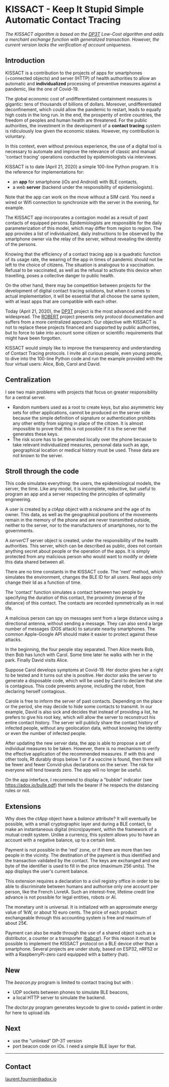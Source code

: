 # KISSACT - Keep It Stupid Simple Automatic Contact Tracing

*The KISSACT algorithm is based on the [DP3T](https://github.com/DP-3T) Low-Cost algorithm and adds a merchant exchange function with generalized transaction. However, the current version lacks the verification of account uniqueness.*

## Introduction

KISSACT is a contribution to the projects of apps for smartphones (+connected objects) and server (HTTP) of health authorities to allow an automatic and **individualized** processing of preventive measures against a pandemic, like the one of Covid-19.

The global economic cost of undifferentiated containment measures is gigantic: tens of thousands of billions of dollars. Moreover, undifferentiated deconfinement, which could allow the pandemic to restart, leads to equally high costs in the long run. In the end, the prosperity of entire countries, the freedom of peoples and human health are threatened. For the public authorities, the investment in the development of a **contact tracing** system is ridiculously low given the economic stakes. However, my contribution is voluntary.

In this context, even without previous experience, the use of a digital tool is necessary to automate and improve the relevance of classic and manual 'contact tracing' operations conducted by epidemiologists via interviews.

KISSACT is to date (April 21, 2020) a simple 100-line Python program.
It is the reference for implementations for:
- an **app** for smartphone (iOs and Android) with BLE contacts,
- a web **server**  (backend under the responsibility of epidemiologists).

Note that the app can work on the move without a SIM card. You need a wired or Wifi connection to synchronize with the server in the evening, for example.

The KISSACT app incorporates a contagion model as a result of past contacts of equipped persons. Epidemiologists are responsible for the daily parameterization of this model, which may differ from region to region. 
The app provides a list of individualized, daily instructions to be observed by the smartphone owner via the relay of the server, without revealing the identity of the persons. 

Knowing that the efficiency of a contact tracing app is a quadratic function of its usage rate, the wearing of the app in times of pandemic should not be left to the choice of citizens. The situation is analogous to a vaccination. Refusal to be vaccinated, as well as the refusal to activate this device when travelling, poses a collective danger to public health.

On the other hand, there may be competition between projects for the development of digital contact tracing solutions, but when it comes to actual implementation, it will be essential that all choose the same system, with at least apps that are compatible with each other.

Today (April 21, 2020), the [DP3T](https://github.com/DP-3T) project is the most advanced and the most widespread. The [ROBERT](https://github.com/ROBERT-proximity-tracing) project presents only protocol documentation and suffers from a more centralized approach.
Our objective with KISSACT is not to replace these projects financed and supported by public authorities, but to force to take into account some citizen or scientific requirements that might have been forgotten.

KISSACT would simply like to improve the transparency and understanding of Contact Tracing protocols. 
I invite all curious people, even young people, to dive into the 100-line Python code and run the example provided with the four virtual users: Alice, Bob, Carol and David.

## Centralization ##

I see two main problems with projects that focus on greater responsibility for a central server.
- Random numbers used as a root to create keys, but also asymmetric key sets for other applications, cannot be produced on the server side because the simple definition of signature or authentication prohibits any other entity from signing in place of the citizen. It is almost impossible to prove that this is not possible if it is the server that generates these keys.
- The risk score has to be generated locally over the phone because to take relevant individualized measures, personal data such as age, geographical location or medical history must be used. These data are not known to the server.

## Stroll through the code ## 

This code simulates everything: the users, the epidemiological models, the server, the time. Like any model, it is incomplete, reductive, but useful to program an app and a server respecting the principles of optimality engineering.

A user is created by a *ctApp* object with a nickname and the age of its owner. 
This data, as well as the geographical positions of the movements remain in the memory of the phone and are never transmitted outside, neither to the server, nor to the manufacturers of smartphones, nor to the governments.

A *serverCT* server object is created, under the responsibility of the health authorities. This server, which can be described as public, does not contain anything secret about people or the operation of the apps. It is simply protected from any malicious person who would want to modify or delete this data shared between all. 

There are no time constants in the KISSACT code. The 'next' method, which simulates the environment, changes the BLE ID for all users. Real apps only change their Id as a function of time.

The 'contact' function simulates a contact between two people by specifying the duration of this contact, the proximity (inverse of the distance) of this contact. The contacts are recorded symmetrically as in real life.

A malicious person can spy on messages sent from a large distance using a directional antenna, without sending a message.
They can also send a large number of messages (DOS attack) to saturate nearby smartphones.
The common Apple-Google API should make it easier to protect against these attacks.

In the beginning, the four people stay separated.
Then Alice meets Bob, then Bob has lunch with Carol.
Some time later he walks with her in the park.
Finally David visits Alice.

Suppose Carol develops symptoms at Covid-19. Her doctor gives her a right to be tested and it turns out she is positive. Her doctor asks the server to generate a disposable code, which will be used by Carol to declare that she is contagious. This code prevents anyone, including the robot, from declaring herself contagious.

Carole is free to inform the server of past contacts. Depending on the place or the period, she may decide to hide some contacts to transmit.
In our example, David is also sick and decides that instead of providing a list, he prefers to give his root key, which will allow the server to reconstruct his entire contact history.
The server will publicly share the contact history of infected people, without any geolocation data, without knowing the identity or even the number of infected people.

After updating the new server data, the app is able to propose a set of individual measures to be taken. However, there is no mechanism to verify the effective application of the recommended measures.
If with this and other tools, Rt durably drops below 1 or if a vaccine is found, then there will be fewer and fewer Convid-plus declarations on the server. The risk for everyone will tend towards zero. The app will no longer be useful.

On the app interface, I recommend to display a "bubble" indicator (see https://adox.io/bulle.pdf) that tells the bearer if he respects the distancing rules or not.


## Extensions

Why does the *ctApp* object have a *balance* attribute?
It will eventually be possible, with a small cryptographic layer and during a BLE contact, to make an instantaneous digital (micro)payment, within the framework of a mutual credit system. Unlike a currency, this system allows you to have an account with a negative balance, up to a certain limit.

Payment is not possible in the 'red' zone, or if there are more than two people in the vicinity.
The destination of the payment is thus identified and the transaction validated by the contact. The keys are exchanged and one byte of the identifier is used to fill in the price (maximum 256 units). 
The app displays the user's current balance.

This extension requires a declaration to a civil registry office in order to be able to discriminate between humans and authorise only one account per person, like the French LivretA. Such an interest-free, lifetime credit line advance is not possible for legal entities, robots or AI.

The monetary unit is universal. It is initialized with an approximate energy value of 1kW, or about 10 euro cents. The price of each product exchangeable through this accounting system is free and maximum of about 25€.

Payment can also be made through the use of a shared object such as a distributor, a counter or a transporter ([babcar](https://adox.io/rfp.pdf)). For this reason it must be possible to implement the KISSACT protocol on a BLE device other than a smartphone. Several projects are under study, based on ESP32, nRF52 or with a RaspberryPi-zero card equipped with a battery (hat). 

## New

The *beacon.py* program is limited to contact tracing but with :
- UDP sockets between phones to simulate BLE beacons,
- a local HTTP server to simulate the backend.

The *doctor.py* program generates keycode to give to covid+ patient in order for here to upload ids

## Next
- use the "unlinked" DP-3T version
- port beacon code on iOs. I need a simple BLE layer for that.

____

## Contact

laurent.fournier@adox.io
